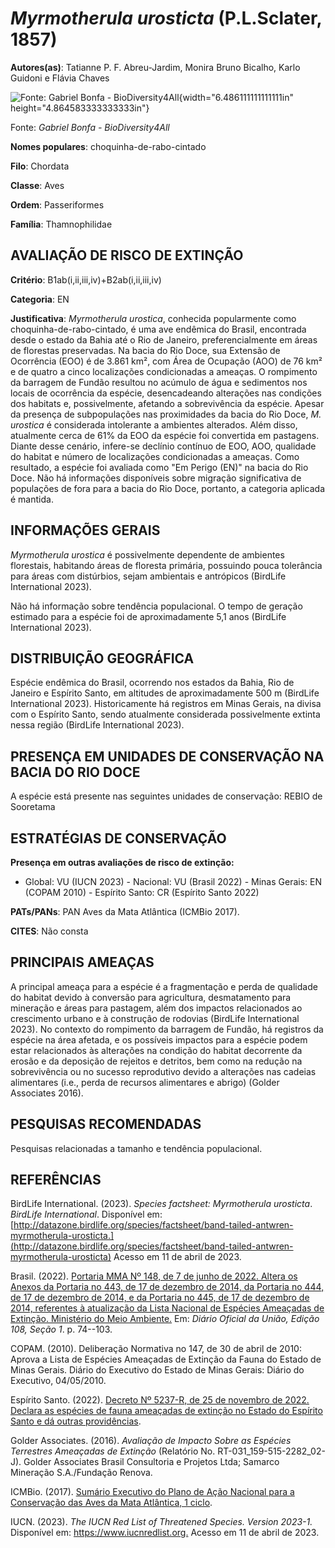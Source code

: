 # *Myrmotherula urosticta* (P.L.Sclater, 1857)

**Autores(as)**: Tatianne P. F. Abreu-Jardim, Monira Bruno Bicalho, Karlo Guidoni e Flávia Chaves

![Fonte: Gabriel Bonfa - BioDiversity4All](media/rId20.jpg){width="6.486111111111111in" height="4.864583333333333in"}

Fonte: *Gabriel Bonfa - BioDiversity4All*

**Nomes populares**: choquinha-de-rabo-cintado

**Filo**: Chordata

**Classe**: Aves

**Ordem**: Passeriformes

**Família**: Thamnophilidae

## AVALIAÇÃO DE RISCO DE EXTINÇÃO

**Critério**: B1ab(i,ii,iii,iv)+B2ab(i,ii,iii,iv)

**Categoria**: EN

**Justificativa**: *Myrmotherula urostica*, conhecida popularmente como choquinha-de-rabo-cintado, é uma ave endêmica do Brasil, encontrada desde o estado da Bahia até o Rio de Janeiro, preferencialmente em áreas de florestas preservadas. Na bacia do Rio Doce, sua Extensão de Ocorrência (EOO) é de 3.861 km², com Área de Ocupação (AOO) de 76 km² e de quatro a cinco localizações condicionadas a ameaças. O rompimento da barragem de Fundão resultou no acúmulo de água e sedimentos nos locais de ocorrência da espécie, desencadeando alterações nas condições dos habitats e, possivelmente, afetando a sobrevivência da espécie. Apesar da presença de subpopulações nas proximidades da bacia do Rio Doce, *M.  urostica* é considerada intolerante a ambientes alterados. Além disso, atualmente cerca de 61% da EOO da espécie foi convertida em pastagens.  Diante desse cenário, infere-se declínio contínuo de EOO, AOO, qualidade do habitat e número de localizações
condicionadas a ameaças. Como resultado, a espécie foi avaliada como "Em Perigo (EN)" na bacia do Rio Doce. Não há informações disponíveis sobre migração significativa de populações de fora para a bacia do Rio Doce, portanto, a categoria aplicada é mantida.

## INFORMAÇÕES GERAIS

*Myrmotherula urostica* é possivelmente dependente de ambientes florestais, habitando áreas de floresta primária, possuindo pouca tolerância para áreas com distúrbios, sejam ambientais e antrópicos (BirdLife International 2023).

Não há informação sobre tendência populacional. O tempo de geração estimado para a espécie foi de aproximadamente 5,1 anos (BirdLife International 2023).

## DISTRIBUIÇÃO GEOGRÁFICA

Espécie endêmica do Brasil, ocorrendo nos estados da Bahia, Rio de Janeiro e Espírito Santo, em altitudes de aproximadamente 500 m (BirdLife International 2023). Historicamente há registros em Minas Gerais, na divisa com o Espírito Santo, sendo atualmente considerada possivelmente extinta nessa região (BirdLife International 2023).

## PRESENÇA EM UNIDADES DE CONSERVAÇÃO NA BACIA DO RIO DOCE

A espécie está presente nas seguintes unidades de conservação: REBIO de Sooretama

## ESTRATÉGIAS DE CONSERVAÇÃO

**Presença em outras avaliações de risco de extinção:**

-   Global: VU (IUCN 2023) -   Nacional: VU (Brasil 2022) -   Minas Gerais: EN (COPAM 2010) -   Espírito Santo: CR (Espírito Santo 2022)

**PATs/PANs**: PAN Aves da Mata Atlântica (ICMBio 2017).

**CITES**: Não consta

## PRINCIPAIS AMEAÇAS

A principal ameaça para a espécie é a fragmentação e perda de qualidade do habitat devido à conversão para agricultura, desmatamento para mineração e áreas para pastagem, além dos impactos relacionados ao crescimento urbano e à construção de rodovias (BirdLife International 2023). No contexto do rompimento da barragem de Fundão, há registros da espécie na área afetada, e os possíveis impactos para a espécie podem estar relacionados às alterações na condição do habitat decorrente da erosão e da deposição de rejeitos e detritos, bem como na redução na sobrevivência ou no sucesso reprodutivo devido a alterações nas cadeias alimentares (i.e., perda de recursos alimentares e abrigo) (Golder Associates 2016).

## PESQUISAS RECOMENDADAS

Pesquisas relacionadas a tamanho e tendência populacional.

## REFERÊNCIAS

BirdLife International. (2023). *Species factsheet: Myrmotherula urosticta*. *BirdLife International*. Disponível em: [http://datazone.birdlife.org/species/factsheet/band-tailed-antwren-myrmotherula-urosticta.](http://datazone.birdlife.org/species/factsheet/band-tailed-antwren-myrmotherula-urosticta) Acesso em 11 de abril de 2023.

Brasil. (2022). [Portaria MMA Nº 148, de 7 de junho de 2022. Altera os Anexos da Portaria no 443, de 17 de dezembro de 2014, da Portaria no 444, de 17 de dezembro de 2014, e da Portaria no 445, de 17 de dezembro de 2014, referentes à atualização da Lista Nacional de Espécies Ameaçadas de Extinção. Ministério do Meio Ambiente.](https://in.gov.br/en/web/dou/-/portaria-mma-n-148-de-7-de-junho-de-2022-406272733) Em: *Diário Oficial da União, Edição 108, Seção 1*. p. 74--103.

COPAM. (2010). Deliberação Normativa no 147, de 30 de abril de 2010: Aprova a Lista de Espécies Ameaçadas de Extinção da Fauna do Estado de Minas Gerais. Diário do Executivo do Estado de Minas Gerais: Diário do Executivo, 04/05/2010.

Espírito Santo. (2022). [Decreto Nº 5237-R, de 25 de novembro de 2022.  Declara as espécies de fauna ameaçadas de extinção no Estado do Espírito Santo e dá outras providências](https://iema.es.gov.br/Media/iema/FAUNA/Decreto%205237-R_2022_25-Nov%20-%20Fauna%20(s-peixes)%20-%20Lista%20de%20Esp%C3%A9cies%20Amea%C3%A7adas%20de%20Extin%C3%A7%C3%A3o.pdf).

Golder Associates. (2016). *Avaliação de Impacto Sobre as Espécies Terrestres Ameaçadas de Extinção* (Relatório No.  RT-031_159-515-2282_02-J). Golder Associates Brasil Consultoria e Projetos Ltda; Samarco Mineração S.A./Fundação Renova.

ICMBio. (2017). [Sumário Executivo do Plano de Ação Nacional para a Conservação das Aves da Mata Atlântica, 1 ciclo](https://www.gov.br/icmbio/pt-br/assuntos/biodiversidade/pan/pan-aves-da-mata-atlantica).

IUCN. (2023). *The IUCN Red List of Threatened Species. Version 2023-1.* Disponível em: <https://www.iucnredlist.org.> Acesso em 11 de abril de 2023.
